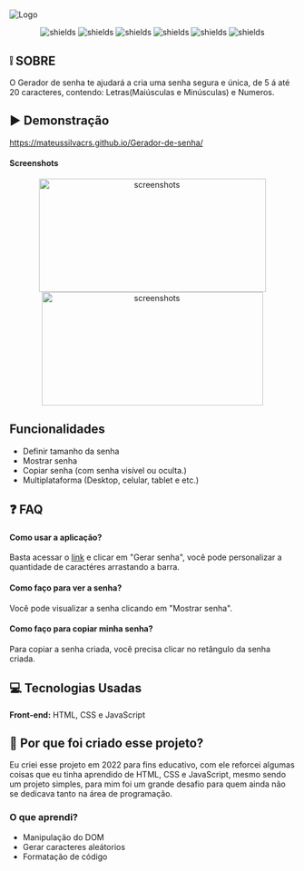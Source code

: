 #

![Logo](https://i.imgur.com/eNqZlGq.png)

<div align="center">
<p align="center">
  <img src="https://img.shields.io/badge/javascript-%23323330.svg?style=for-the-badge&amp;logo=javascript&amp;logoColor=%23F7DF1E" alt="shields">
  <img src="https://img.shields.io/badge/css3-%231572B6.svg?style=for-the-badge&amp;logo=css3&amp;logoColor=white" alt="shields">
  <img src="https://img.shields.io/badge/html5-%23E34F26.svg?style=for-the-badge&logo=html5&logoColor=white" alt="shields">
  <img  src="https://img.shields.io/badge/Welcome-grey?style=for-the-badge&label=PRs&color=green" alt="shields">
  <img  src="https://img.shields.io/badge/Yes-green?style=for-the-badge&label=Manuten%C3%A7%C3%A3o" alt="shields">
  <img src="https://img.shields.io/github/license/Ileriayo/markdown-badges?style=for-the-badge" alt="shields">
</p>

</div>

## ❕ SOBRE

O Gerador de senha te ajudará a cria uma senha segura e única, de 5 á até 20 caracteres, contendo: Letras(Maiúsculas e Minúsculas) e Numeros.

## ▶ Demonstração

https://mateussilvacrs.github.io/Gerador-de-senha/

#### Screenshots

<div align="center">

<img height="200px" width="400px" src="https://i.imgur.com/hvmTLhQ.png" alt="screenshots"> 
<img height="200px" width="390px" src="https://i.imgur.com/FBghvFZ.png" alt="screenshots">
</div>

## Funcionalidades

- Definir tamanho da senha
- Mostrar senha
- Copiar senha (com senha visível ou oculta.)
- Multiplataforma (Desktop, celular, tablet e etc.)

## ❓ FAQ

#### Como usar a aplicação?

Basta acessar o [link](https://mateussilvacrs.github.io/Gerador-de-senha/) e clicar em "Gerar senha", você pode personalizar a quantidade de caractéres arrastando a barra.

#### Como faço para ver a senha?

Você pode visualizar a senha clicando em "Mostrar senha".

#### Como faço para copiar minha senha?

Para copiar a senha criada, você precisa clicar no retângulo da senha criada.

## 💻 Tecnologias Usadas

**Front-end:** HTML, CSS e JavaScript

## 🤔 Por que foi criado esse projeto?

Eu criei esse projeto em 2022 para fins educativo, com ele reforcei algumas coisas que eu tinha aprendido de HTML, CSS e JavaScript, mesmo sendo um projeto simples, para mim foi um grande desafio para quem ainda não se dedicava tanto na área de programação.

### O que aprendi?

- Manipulação do DOM
- Gerar caracteres aleátorios
- Formatação de código
